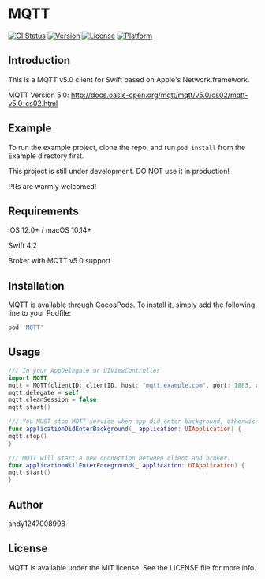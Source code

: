 # MQTT

[![CI Status](https://img.shields.io/travis/andy1247008998/MQTT.svg?style=flat)](https://travis-ci.org/andy1247008998/MQTT)
[![Version](https://img.shields.io/cocoapods/v/MQTT.svg?style=flat)](https://cocoapods.org/pods/MQTT)
[![License](https://img.shields.io/cocoapods/l/MQTT.svg?style=flat)](https://cocoapods.org/pods/MQTT)
[![Platform](https://img.shields.io/cocoapods/p/MQTT.svg?style=flat)](https://cocoapods.org/pods/MQTT)

## Introduction
This is a MQTT v5.0 client for Swift based on Apple's Network.framework.

MQTT Version 5.0:  http://docs.oasis-open.org/mqtt/mqtt/v5.0/cs02/mqtt-v5.0-cs02.html

## Example

To run the example project, clone the repo, and run `pod install` from the Example directory first.

This project is still under development. DO NOT use it in production!

PRs are warmly welcomed!

## Requirements

iOS 12.0+ / macOS 10.14+

Swift 4.2

Broker with MQTT v5.0 support


## Installation

MQTT is available through [CocoaPods](https://cocoapods.org). To install
it, simply add the following line to your Podfile:

```ruby
pod 'MQTT'
```

## Usage

```swift
/// In your AppDelegate or UIViewController
import MQTT
mqtt = MQTT(clientID: clientID, host: "mqtt.example.com", port: 1883, username: username, password: password)
mqtt.delegate = self
mqtt.cleanSession = false
mqtt.start()

/// You MUST stop MQTT service when app did enter background, otherwise NWConnection will fail and NSTimer won't stop!
func applicationDidEnterBackground(_ application: UIApplication) {
mqtt.stop()
}

/// MQTT will start a new connection between client and broker.
func applicationWillEnterForeground(_ application: UIApplication) {
mqtt.start()
}
```

## Author
andy1247008998

## License

MQTT is available under the MIT license. See the LICENSE file for more info.
